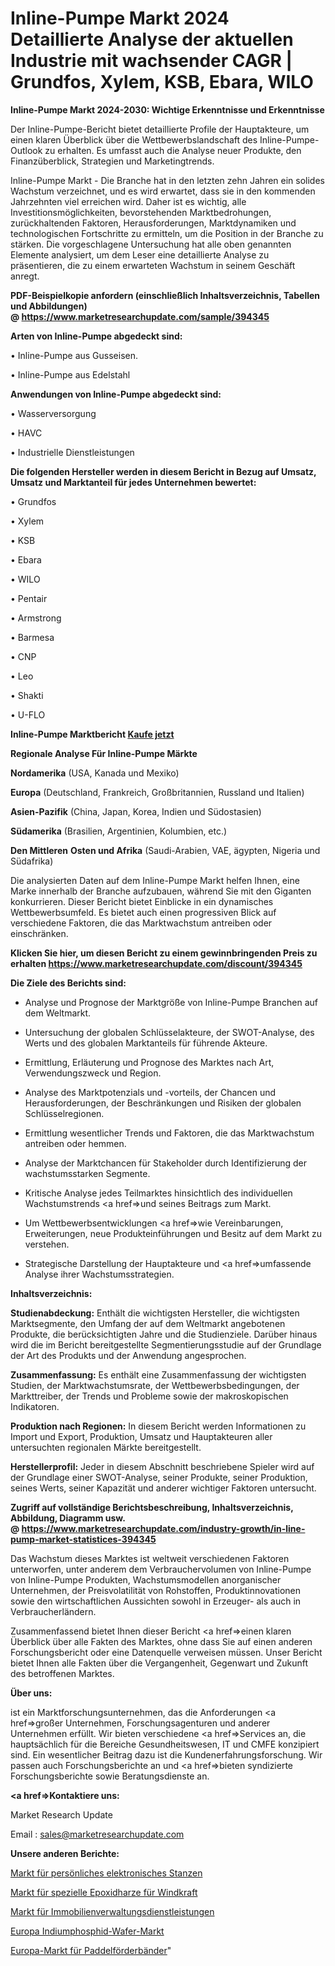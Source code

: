 # Inline-Pumpe Markt 2024 Detaillierte Analyse der aktuellen Industrie mit wachsender CAGR | Grundfos, Xylem, KSB, Ebara, WILO

<strong>Inline-Pumpe Markt 2024-2030: Wichtige Erkenntnisse und Erkenntnisse</strong>

Der Inline-Pumpe-Bericht bietet detaillierte Profile der Hauptakteure, um einen klaren Überblick über die Wettbewerbslandschaft des Inline-Pumpe-Outlook zu erhalten. Es umfasst auch die Analyse neuer Produkte, den Finanzüberblick, Strategien und Marketingtrends.

Inline-Pumpe Markt - Die Branche hat in den letzten zehn Jahren ein solides Wachstum verzeichnet, und es wird erwartet, dass sie in den kommenden Jahrzehnten viel erreichen wird. Daher ist es wichtig, alle Investitionsmöglichkeiten, bevorstehenden Marktbedrohungen, zurückhaltenden Faktoren, Herausforderungen, Marktdynamiken und technologischen Fortschritte zu ermitteln, um die Position in der Branche zu stärken. Die vorgeschlagene Untersuchung hat alle oben genannten Elemente analysiert, um dem Leser eine detaillierte Analyse zu präsentieren, die zu einem erwarteten Wachstum in seinem Geschäft anregt.

<strong><b>PDF-Beispielkopie anfordern (einschließlich Inhaltsverzeichnis, Tabellen und Abbildungen) @ </b></strong><strong><a href=https://www.marketresearchupdate.com/sample/394345><strong>https://www.marketresearchupdate.com/sample/394345</u></a></strong></strong>

<strong>Arten von Inline-Pumpe abgedeckt sind:</strong>

• Inline-Pumpe aus Gusseisen.

• Inline-Pumpe aus Edelstahl

<strong>Anwendungen von Inline-Pumpe abgedeckt sind:</strong>

• Wasserversorgung

• HAVC

• Industrielle Dienstleistungen

<strong>Die folgenden Hersteller werden in diesem Bericht in Bezug auf Umsatz, Umsatz und Marktanteil für jedes Unternehmen bewertet:</strong>

• Grundfos

• Xylem

• KSB

• Ebara

• WILO

• Pentair

• Armstrong

• Barmesa

• CNP

• Leo

• Shakti

• U-FLO

<strong>Inline-Pumpe Marktbericht <a href=https://www.marketresearchupdate.com/buynow/394345>Kaufe jetzt</a></strong>

<strong>Regionale Analyse Für Inline-Pumpe Märkte</strong>

<strong>Nordamerika</strong> (USA, Kanada und Mexiko)

<strong>Europa</strong> (Deutschland, Frankreich, Großbritannien, Russland und Italien)

<strong>Asien-Pazifik</strong> (China, Japan, Korea, Indien und Südostasien)

<strong>Südamerika</strong> (Brasilien, Argentinien, Kolumbien, etc.)

<strong>Den Mittleren</strong> <strong>Osten und Afrika</strong> (Saudi-Arabien, VAE, ägypten, Nigeria und Südafrika)

Die analysierten Daten auf dem Inline-Pumpe Markt helfen Ihnen, eine Marke innerhalb der Branche aufzubauen, während Sie mit den Giganten konkurrieren. Dieser Bericht bietet Einblicke in ein dynamisches Wettbewerbsumfeld. Es bietet auch einen progressiven Blick auf verschiedene Faktoren, die das Marktwachstum antreiben oder einschränken.

<strong>Klicken Sie hier, um diesen Bericht zu einem gewinnbringenden Preis zu erhalten
</strong><strong><a href=https://www.marketresearchupdate.com/discount/394345>https://www.marketresearchupdate.com/discount/394345</b></u></strong></a>

<strong>Die Ziele des Berichts sind:</strong>

- Analyse und Prognose der Marktgröße von Inline-Pumpe Branchen auf dem Weltmarkt.

- Untersuchung der globalen Schlüsselakteure, der SWOT-Analyse, des Werts und des globalen Marktanteils für führende Akteure.

- Ermittlung, Erläuterung und Prognose des Marktes nach Art, Verwendungszweck und Region.

- Analyse des Marktpotenzials und -vorteils, der Chancen und Herausforderungen, der Beschränkungen und Risiken der globalen Schlüsselregionen.

- Ermittlung wesentlicher Trends und Faktoren, die das Marktwachstum antreiben oder hemmen.

- Analyse der Marktchancen für Stakeholder durch Identifizierung der wachstumsstarken Segmente.

- Kritische Analyse jedes Teilmarktes hinsichtlich des individuellen Wachstumstrends <a href=>und</a> seines Beitrags zum Markt.

- Um Wettbewerbsentwicklungen <a href=>wie</a> Vereinbarungen, Erweiterungen, neue Produkteinführungen und Besitz auf dem Markt zu verstehen.

- Strategische Darstellung der Hauptakteure und <a href=>umfas</a>sende Analyse ihrer Wachstumsstrategien.

<strong>Inhaltsverzeichnis:</strong>

<strong>Studienabdeckung:</strong> Enthält die wichtigsten Hersteller, die wichtigsten Marktsegmente, den Umfang der auf dem Weltmarkt angebotenen Produkte, die berücksichtigten Jahre und die Studienziele. Darüber hinaus wird die im Bericht bereitgestellte Segmentierungsstudie auf der Grundlage der Art des Produkts und der Anwendung angesprochen.

<strong>Zusammenfassung:</strong> Es enthält eine Zusammenfassung der wichtigsten Studien, der Marktwachstumsrate, der Wettbewerbsbedingungen, der Markttreiber, der Trends und Probleme sowie der makroskopischen Indikatoren.

<strong>Produktion nach Regionen:</strong> In diesem Bericht werden Informationen zu Import und Export, Produktion, Umsatz und Hauptakteuren aller untersuchten regionalen Märkte bereitgestellt.

<strong>Herstellerprofil:</strong> Jeder in diesem Abschnitt beschriebene Spieler wird auf der Grundlage einer SWOT-Analyse, seiner Produkte, seiner Produktion, seines Werts, seiner Kapazität und anderer wichtiger Faktoren untersucht.

<strong><b>Zugriff auf vollständige Berichtsbeschreibung, Inhaltsverzeichnis, Abbildung, Diagramm usw. @ </b></strong><strong><a href=https://www.marketresearchupdate.com/industry-growth/in-line-pump-market-statistices-394345>https://www.marketresearchupdate.com/industry-growth/in-line-pump-market-statistices-394345</a></strong>

Das Wachstum dieses Marktes ist weltweit verschiedenen Faktoren unterworfen, unter anderem dem Verbrauchervolumen von Inline-Pumpe von Inline-Pumpe Produkten, Wachstumsmodellen anorganischer Unternehmen, der Preisvolatilität von Rohstoffen, Produktinnovationen sowie den wirtschaftlichen Aussichten sowohl in Erzeuger- als auch in Verbraucherländern.

Zusammenfassend bietet Ihnen dieser Bericht <a href=>einen</a> klaren Überblick über alle Fakten des Marktes, ohne dass Sie auf einen anderen Forschungsbericht oder eine Datenquelle verweisen müssen. Unser Bericht bietet Ihnen alle Fakten über die Vergangenheit, Gegenwart und Zukunft des betroffenen Marktes.

<strong>Über uns:</strong>

 ist ein Marktforschungsunternehmen, das die Anforderungen <a href=>großer</a> Unternehmen, Forschungsagenturen und anderer Unternehmen erfüllt. Wir bieten verschiedene <a href=>Services</a> an, die hauptsächlich für die Bereiche Gesundheitswesen, IT und CMFE konzipiert sind. Ein wesentlicher Beitrag dazu ist die Kundenerfahrungsforschung. Wir passen auch Forschungsberichte an und <a href=>bieten</a> syndizierte Forschungsberichte sowie Beratungsdienste an.

<strong><a href=>Kontaktiere uns:</a></strong>

Market Research Update

Email : sales@marketresearchupdate.com

<strong>Unsere anderen Berichte:</strong>

<a href=https://www.linkedin.com/pulse/personal-electronic-die-cutting-market-expected-witness>Markt für persönliches elektronisches Stanzen</a>

<a href=https://www.linkedin.com/pulse/wind-power-special-epoxy-resin-market>Markt für spezielle Epoxidharze für Windkraft</a>

<a href=https://www.linkedin.com/pulse/property-management-service-market-size-trends-1f>Markt für Immobilienverwaltungsdienstleistungen</a>

<a href=https://www.linkedin.com/pulse/europe-indium-phosphide-wafer-market-expecting>Europa Indiumphosphid-Wafer-Markt</a>

<a href=https://www.linkedin.com/pulse/europe-paddle-conveyor-belt-market-analysis>Europa-Markt für Paddelförderbänder</a>"
